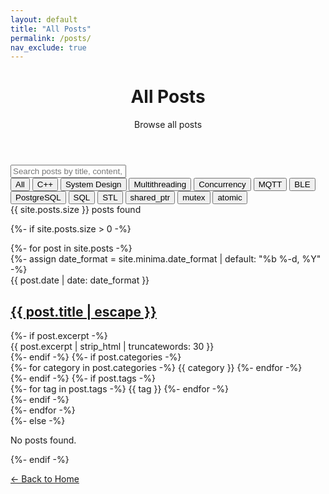```yaml
---
layout: default
title: "All Posts"
permalink: /posts/
nav_exclude: true
---
```


<div class="posts-page">
  <header class="page-header">
    <h1 class="page-title">All Posts</h1>
    <p class="page-description">Browse all posts</p>
  </header>

  <!-- Search Section -->
  <div class="search-section">
    <div class="search-container">
      <input type="text" id="searchInput" placeholder="Search posts by title, content, or category..." class="search-input">
      <div class="search-filters">
        <button class="filter-btn active" data-filter="all">All</button>
        <button class="filter-btn" data-filter="cpp">C++</button>
        <button class="filter-btn" data-filter="system-design">System Design</button>
        <button class="filter-btn" data-filter="multithreading">Multithreading</button>
        <button class="filter-btn" data-filter="concurrency">Concurrency</button>
        <button class="filter-btn" data-filter="mqtt">MQTT</button>
        <button class="filter-btn" data-filter="ble">BLE</button>
        <button class="filter-btn" data-filter="postgresql">PostgreSQL</button>
        <button class="filter-btn" data-filter="sql">SQL</button>
        <button class="filter-btn" data-filter="stl">STL</button>
        <button class="filter-btn" data-filter="shared_ptr">shared_ptr</button>
        <button class="filter-btn" data-filter="mutex">mutex</button>
        <button class="filter-btn" data-filter="atomic">atomic</button>
      </div>
    </div>
    <div class="search-results-info">
      <span id="resultsCount">{{ site.posts.size }} posts found</span>
    </div>
  </div>

  {%- if site.posts.size > 0 -%}
    <div class="posts-list" id="postsList">
      {%- for post in site.posts -%}
      <article class="post-item" data-title="{{ post.title | downcase }}" data-excerpt="{{ post.excerpt | strip_html | downcase }}" data-categories="{{ post.categories | join: ' ' | downcase }}" data-tags="{{ post.tags | join: ' ' | downcase }}">
        {%- assign date_format = site.minima.date_format | default: "%b %-d, %Y" -%}
        <div class="post-meta">{{ post.date | date: date_format }}</div>
        <h2 class="post-title">
          <a class="post-link" href="{{ post.url | relative_url }}">
            {{ post.title | escape }}
          </a>
        </h2>
        {%- if post.excerpt -%}
          <div class="post-excerpt">{{ post.excerpt | strip_html | truncatewords: 30 }}</div>
        {%- endif -%}
        {%- if post.categories -%}
          <div class="post-categories">
            {%- for category in post.categories -%}
              <span class="category-tag">{{ category }}</span>
            {%- endfor -%}
          </div>
        {%- endif -%}
        {%- if post.tags -%}
          <div class="post-tags">
            {%- for tag in post.tags -%}
              <span class="tag">{{ tag }}</span>
            {%- endfor -%}
          </div>
        {%- endif -%}
      </article>
      {%- endfor -%}
    </div>
  {%- else -%}
    <div class="no-posts">
      <p>No posts found.</p>
    </div>
  {%- endif -%}

  <div class="back-to-home">
    <a href="{{ "/" | relative_url }}" class="btn">← Back to Home</a>
  </div>
</div>

<script>
document.addEventListener('DOMContentLoaded', function() {
  const searchInput = document.getElementById('searchInput');
  const filterButtons = document.querySelectorAll('.filter-btn');
  const postItems = document.querySelectorAll('.post-item');
  const resultsCount = document.getElementById('resultsCount');
  
  let currentFilter = 'all';
  
  function performSearch() {
    const searchTerm = (searchInput.value || '').toLowerCase();
    let visibleCount = 0;
    
    postItems.forEach(post => {
      const title = post.dataset.title || '';
      const excerpt = post.dataset.excerpt || '';
      const categories = post.dataset.categories || '';
      const tags = post.dataset.tags || '';
      
      const matchesSearch = searchTerm === '' || 
        title.includes(searchTerm) || 
        excerpt.includes(searchTerm) || 
        categories.includes(searchTerm) ||
        tags.includes(searchTerm);
      
      const matchesFilter = currentFilter === 'all' || 
        categories.includes(currentFilter) ||
        tags.includes(currentFilter);
      
      if (matchesSearch && matchesFilter) {
        post.style.display = 'block';
        visibleCount++;
      } else {
        post.style.display = 'none';
      }
    });
    
    resultsCount.textContent = `${visibleCount} posts found`;
  }
  
  filterButtons.forEach(btn => {
    btn.addEventListener('click', function() {
      filterButtons.forEach(b => b.classList.remove('active'));
      this.classList.add('active');
      currentFilter = this.dataset.filter;
      performSearch();
    });
  });
  
  if (searchInput) {
    searchInput.addEventListener('input', performSearch);
  }
  performSearch();
});
</script>


